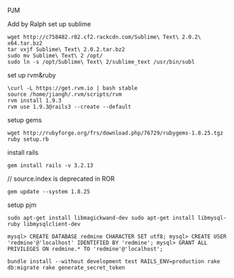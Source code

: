 PJM

Add by Ralph
set up sublime
``` shell
wget http://c758482.r82.cf2.rackcdn.com/Sublime\ Text\ 2.0.2\ x64.tar.bz2
tar vxjf Sublime\ Text\ 2.0.2.tar.bz2
sudo mv Sublime\ Text\ 2 /opt/
sudo ln -s /opt/Sublime\ Text\ 2/sublime_text /usr/bin/subl
```



set up rvm&ruby
``` shell
\curl -L https://get.rvm.io | bash stable
source /home/jiangh/.rvm/scripts/rvm 
rvm install 1.9.3 
rvm use 1.9.3@rails3 --create --default
```

setup gems
``` shell
wget http://rubyforge.org/frs/download.php/76729/rubygems-1.8.25.tgz 
ruby setup.rb
``` 

install rails
``` shell
gem install rails -v 3.2.13
```
// source.index is deprecated in ROR
``` shell
gem update --system 1.8.25
```

setup pjm
``` shell
sudo apt-get install libmagickwand-dev sudo apt-get install libmysql-ruby libmysqlclient-dev

mysql> CREATE DATABASE redmine CHARACTER SET utf8; mysql> CREATE USER 'redmine'@'localhost' IDENTIFIED BY 'redmine'; mysql> GRANT ALL PRIVILEGES ON redmine.* TO 'redmine'@'localhost';

bundle install --without development test RAILS_ENV=production rake db:migrate rake generate_secret_token
``` 
